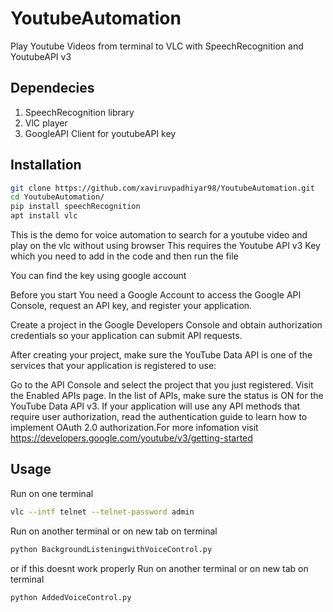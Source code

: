 # YoutubeAutomation
Play Youtube Videos from terminal to VLC with SpeechRecognition and YoutubeAPI v3

## Dependecies
1. SpeechRecognition library
2. VlC player
3. GoogleAPI Client for youtubeAPI key


## Installation
```bash
git clone https://github.com/xaviruvpadhiyar98/YoutubeAutomation.git
cd YoutubeAutomation/ 
pip install speechRecognition 
apt install vlc
```


This is the demo for voice automation to search for a youtube video and play on the vlc without using browser
This requires the Youtube API v3 Key which you need to add in the code and then run the file

You can find the key using google account

Before you start
You need a Google Account to access the Google API Console, request an API key, and register your application.

Create a project in the Google Developers Console and obtain authorization credentials so your application can submit API requests.

After creating your project, make sure the YouTube Data API is one of the services that your application is registered to use:

Go to the API Console and select the project that you just registered.
Visit the Enabled APIs page. In the list of APIs, make sure the status is ON for the YouTube Data API v3.
If your application will use any API methods that require user authorization, read the authentication guide to learn how to implement OAuth 2.0 authorization.For more infomation visit https://developers.google.com/youtube/v3/getting-started

## Usage

Run on one terminal
```bash
vlc --intf telnet --telnet-password admin
```

Run on another terminal or on new tab on terminal
```bash
python BackgroundListeningwithVoiceControl.py
```

or if this doesnt work properly
Run on another terminal or on new tab on terminal
```bash
python AddedVoiceControl.py
```

